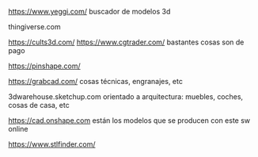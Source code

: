 https://www.yeggi.com/
buscador de modelos 3d

thingiverse.com

https://cults3d.com/
https://www.cgtrader.com/
bastantes cosas son de pago

https://pinshape.com/

https://grabcad.com/
cosas técnicas, engranajes, etc

3dwarehouse.sketchup.com
orientado a arquitectura: muebles, coches, cosas de casa, etc

https://cad.onshape.com
están los modelos que se producen con este sw online

https://www.stlfinder.com/
